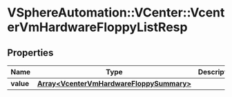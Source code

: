 # VSphereAutomation::VCenter::VcenterVmHardwareFloppyListResp

## Properties
Name | Type | Description | Notes
------------ | ------------- | ------------- | -------------
**value** | [**Array&lt;VcenterVmHardwareFloppySummary&gt;**](VcenterVmHardwareFloppySummary.md) |  | 


